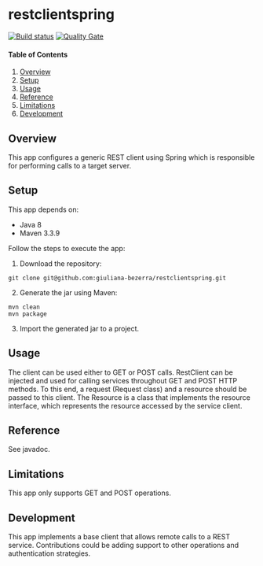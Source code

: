 # restclientspring
[![Build status](https://travis-ci.org/giuliana-bezerra/restclientspring.svg?branch=master)](https://travis-ci.org/giuliana-bezerra/restclientspring) [![Quality Gate](https://sonarcloud.io/api/badges/gate?key=br.com:restclientspring)](https://sonarcloud.io/dashboard/index/br.com:restclientspring)


#### Table of Contents

1. [Overview](#overview)
2. [Setup](#setup)
3. [Usage](#usage)
4. [Reference](#reference)
5. [Limitations](#limitations)
6. [Development](#development)

## Overview
This app configures a generic REST client using Spring which is responsible for performing calls to a target server.

## Setup
This app depends on:

- Java 8
- Maven 3.3.9

Follow the steps to execute the app:

1. Download the repository:
```
git clone git@github.com:giuliana-bezerra/restclientspring.git
```
2. Generate the jar using Maven:
```
mvn clean
mvn package
```
3. Import the generated jar to a project.

## Usage
The client can be used either to GET or POST calls. RestClient can be injected and used for calling services throughout GET and POST HTTP methods. To this end, a request (Request class) and a resource should be passed to this client. The Resource is a class that implements the resource interface, which represents the resource accessed by the service client.

## Reference
See javadoc.

## Limitations
This app only supports GET and POST operations.

## Development
This app implements a base client that allows remote calls to a REST service. Contributions could be adding support to other operations and
authentication strategies.
